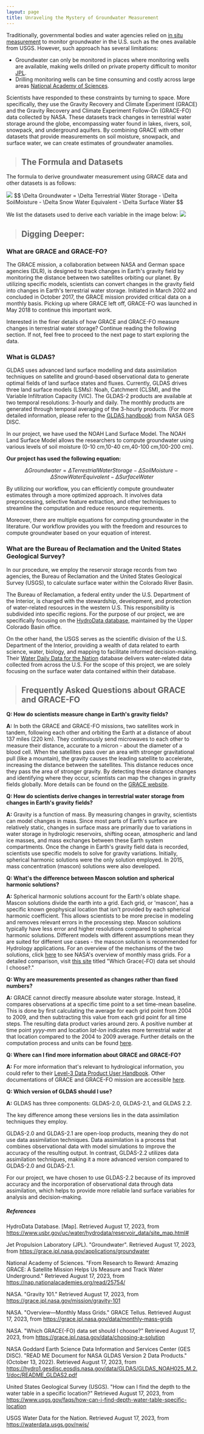 ```yaml
---
layout: page
title: Unraveling the Mystery of Groundwater Measurement
---
```


Traditionally, governmental bodies and water agencies relied on [in situ measurement](https://www.usgs.gov/faqs/how-can-i-find-depth-water-table-specific-location#:~:text=The%20most%20reliable%20method%20of,placing%20electric%20or%20acoustic%20probes.)  to monitor groundwater in the U.S. such as the ones available from USGS. However, such approach has several limitations:
- Groundwater can only be monitored in places where monitoring wells are available, making wells drilled on private property difficult to monitor [JPL](https://grace.jpl.nasa.gov/applications/groundwater/).
- Drilling monitoring wells can be time consuming and costly across large areas [National Academy of Sciences](https://nap.nationalacademies.org/read/25754/).

Scientists have responded to these constraints by turning to space. More specifically, they use the Gravity Recovery and Climate Experiment (GRACE) and the Gravity Recovery and Climate Experiment Follow-On (GRACE-FO) data collected by NASA. These datasets track changes in terrestrial water storage around the globe, encompassing water found in lakes, rivers, soil, snowpack, and underground aquifers. By combining GRACE with other datasets that provide measurements on soil moisture, snowpack, and surface water, we can create estimates of groundwater anamolies. 

> ## The Formula and Datasets

The formula to derive groundwater measurement using GRACE data and other datasets is as follows:

<img src="{{site.url }}{{site.baseurl }}/assets/img/gweq.png" />
$$
\Delta Groundwater = \Delta Terrestrial Water Storage - \Delta SoilMoisture - \Delta Snow Water Equivalent - \Delta Surface Water
$$

We list the datasets used to derive each variable in the image below:
<img src="{{site.url }}{{site.baseurl }}/assets/img/Formula.png">

> ## Digging Deeper: 

### What are GRACE and GRACE-FO?

The GRACE mission, a collaboration between NASA and German space agencies (DLR), is designed to track changes in Earth's gravity field by monitoring the distance between two satellites orbiting our planet. By utilizing specific models, scientists can convert changes in the gravity field into changes in Earth's terrestrial water storage. Initiated in March 2002 and concluded in October 2017, the GRACE mission provided critical data on a monthly basis. Picking up where GRACE left off, GRACE-FO was launched in May 2018 to continue this important work.

Interested in the finer details of how GRACE and GRACE-FO measure changes in terrestrial water storage? Continue reading the following section. If not, feel free to proceed to the next page to start exploring the data.

### What is GLDAS?

GLDAS uses advanced land surface modelling and data assimilation techniques on satellite and ground-based observational data to generate optimal fields of land surface states and fluxes. Currently, GLDAS drives three land surface models (LSMs): Noah, Catchment (CLSM), and the Variable Infiltration Capacity (VIC). The GLDAS-2 products are available at two temporal resolutions: 3-hourly and daily. The monthly products are generated through temporal averaging of the 3-hourly products. (For more detailed information, please refer to the [GLDAS handbook](https://hydro1.gesdisc.eosdis.nasa.gov/data/GLDAS/GLDAS_NOAH025_M.2.1/doc/README_GLDAS2.pdf)) from NASA GES DISC.

In our project, we have used the NOAH Land Surface Model. The NOAH Land Surface Model allows the researchers to compute groundwater using various levels of soil moisture (0-10 cm,10-40 cm,40-100 cm,100-200 cm). 

**Our project has used the following equation:**

$$
\Delta Groundwater = \Delta Terrestrial Water Storage - \Delta SoilMoisture - \Delta Snow Water Equivalent - \Delta Surface Water
$$


By utilizing our workflow, you can efficiently compute groundwater estimates through a more optimized approach. It involves data preprocessing, selective feature extraction, and other techniques to streamline the computation and reduce resource requirements.

Moreover, there are multiple equations for computing groundwater in the literature. Our workflow provides you with the freedom and resources to compute groundwater based on your equation of interest.


### What are the Bureau of Reclamation and the United States Geological Survey?

In our procedure, we employ the reservoir storage records from two agencies, the Bureau of Reclamation and the United States Geological Survey (USGS), to calculate surface water within the Colorado River Basin.

The Bureau of Reclamation, a federal entity under the U.S. Department of the Interior, is charged with the stewardship, development, and protection of water-related resources in the western U.S. This responsibility is subdivided into specific regions. For the purpose of our project, we are specifically focusing on the [HydroData database](https://www.usbr.gov/uc/water/hydrodata/reservoir_data/site_map.html#), maintained by the Upper Colorado Basin office.

On the other hand, the USGS serves as the scientific division of the U.S. Department of the Interior, providing a wealth of data related to earth science, water, biology, and mapping to facilitate informed decision-making. Their [Water Daily Data for the Nation](https://waterdata.usgs.gov/nwis/) database delivers water-related data collected from across the U.S. For the scope of this project, we are solely focusing on the surface water data contained within their database.


> ## Frequently Asked Questions about GRACE and GRACE-FO

**Q: How do scientists measure change in Earth's gravity fields?**

**A:** In both the GRACE and GRACE-FO missions, two satellites work in tandem, following each other and orbiting the Earth at a distance of about 137 miles (220 km). They continuously send microwaves to each other to measure their distance, accurate to a micron - about the diameter of a blood cell. When the satellites pass over an area with stronger gravitational pull (like a mountain), the gravity causes the leading satellite to accelerate, increasing the distance between the satellites. This distance reduces once they pass the area of stronger gravity. By detecting these distance changes and identifying where they occur, scientists can map the changes in gravity fields globally. More details can be found on the [GRACE website](https://grace.jpl.nasa.gov/mission/gravity-101/).

**Q: How do scientists derive changes in terrestrial water storage from changes in Earth's gravity fields?**

**A:** Gravity is a function of mass. By measuring changes in gravity, scientists can model changes in mass. Since most parts of Earth's surface are relatively static, changes in surface mass are primarily due to variations in water storage in hydrologic reservoirs, shifting ocean, atmospheric and land ice masses, and mass exchanges between these Earth system compartments. Once the change in Earth's gravity field data is recorded, scientists use specific models to solve for gravity variations. Initially, spherical harmonic solutions were the only solution employed. In 2015, mass concentration (mascon) solutions were also developed.

**Q: What's the difference between Mascon solution and spherical harmonic solutions?** 

**A:** Spherical harmonic solutions account for the Earth's oblate shape. Mascon solutions divide the earth into a grid. Each grid, or 'mascon', has a specific known geophysical location that isn't provided by each spherical harmonic coefficient. This allows scientists to be more precise in modeling and removes relevant errors in the processing step. Mascon solutions typically have less error and higher resolutions compared to spherical harmonic solutions. Different models with different assumptions mean they are suited for different use cases - the mascon solution is recommended for Hydrology applications. For an overview of the mechanisms of the two solutions, click [here](https://grace.jpl.nasa.gov/data/monthly-mass-grids/) to see NASA's overview of monthly mass grids. For a detailed comparison, visit [this site](https://grace.jpl.nasa.gov/data/choosing-a-solution/) titled "Which Grace(-FO) data set should I choose?."

**Q:  Why are measurements presented as changes rather than fixed numbers?**

**A:** GRACE cannot directly measure absolute water storage. Instead, it compares observations at a specific time point to a set time-mean baseline. This is done by first calculating the average for each grid point from 2004 to 2009, and then subtracting this value from each grid point for all time steps. The resulting data product varies around zero. A positive number at time point _yyyy-mm_ and location _lat-lon_ indicates more terrestrial water at that location compared to the 2004 to 2009 average. Further details on the computation process and units can be found [here](https://grace.jpl.nasa.gov/about/faq/).

**Q: Where can I find more information about GRACE and GRACE-FO?**

**A:** For more information that's relevant to hydrological information, you could refer to their [Level-3 Data Product User Handbook](https://deotb6e7tfubr.cloudfront.net/s3-edaf5da92e0ce48fb61175c28b67e95d/podaac-ops-cumulus-docs.s3.us-west-2.amazonaws.com/gracefo/open/docs/GRACE-FO_L3_Handbook_JPL.pdf?A-userid=None&Expires=1692404105&Signature=F3gxLEjx467tQa~s5DlyTzJ~8r7ukp5F9cJxKCIBPI2zT0xJxSIqtVp~ljQ0y68us50rqMVAbdA8TVEegWgaWUJw356HFw1ibgAuCkeutxmhuMdqwxFDWnm2h9bijlb97xGeCZko~woWafiQiUsM8mkMnM94BNCPzVaj-mEMMeLOQjObF6JGm583KkisEou~R4mln4RbdhpoMvZc9v8qnbhIBvHYXQ-~gDZjjgy7LGgovNdUEFja-~EhQdg0ZX5eEAKV6NFqBbAwfzbQoONOJP1kvhpzFCOw~iQ7pJik6vG07JnO34UgmzytZzda4VmpEYWrf~DUBFkPigEtzPhn9g__&Key-Pair-Id=K2T4XLW1Q8DT9E). Other documentations of GRACE and GRACE-FO mission are accessible [here](https://podaac.jpl.nasa.gov/gravity/gracefo-documentation).

**Q: Which version of GLDAS should I use?**

**A:** GLDAS has three components: GLDAS-2.0, GLDAS-2.1, and GLDAS 2.2.

The key difference among these versions lies in the data assimilation techniques they employ.

GLDAS-2.0 and GLDAS-2.1 are open-loop products, meaning they do not use data assimilation techniques. Data assimilation is a process that combines observational data with model simulations to improve the accuracy of the resulting output. In contrast, GLDAS-2.2 utilizes data assimilation techniques, making it a more advanced version compared to GLDAS-2.0 and GLDAS-2.1.

For our project, we have chosen to use GLDAS-2.2 because of its improved accuracy and the incorporation of observational data through data assimilation, which helps to provide more reliable land surface variables for analysis and decision-making.

##### References 

HydroData Database. [Map]. Retrieved August 17, 2023, from https://www.usbr.gov/uc/water/hydrodata/reservoir_data/site_map.html#

Jet Propulsion Laboratory (JPL). "Groundwater". Retrieved August 17, 2023, from https://grace.jpl.nasa.gov/applications/groundwater

National Academy of Sciences. "From Research to Reward: Amazing GRACE: A Satellite Mission Helps Us Measure and Track Water Underground." Retrieved August 17, 2023, from https://nap.nationalacademies.org/read/25754/

NASA. "Gravity 101." Retrieved August 17, 2023, from https://grace.jpl.nasa.gov/mission/gravity-101

NASA. "Overview—Monthly Mass Grids." GRACE Tellus. Retrieved August 17, 2023, from https://grace.jpl.nasa.gov/data/monthly-mass-grids

NASA. "Which GRACE(-FO) data set should I choose?" Retrieved August 17, 2023, from https://grace.jpl.nasa.gov/data/choosing-a-solution

NASA Goddard Earth Science Data Information and Services Center (GES DISC). "READ ME Document for NASA GLDAS Version 2 Data Products." (October 13, 2022). Retrieved August 17, 2023, from https://hydro1.gesdisc.eosdis.nasa.gov/data/GLDAS/GLDAS_NOAH025_M.2.1/doc/README_GLDAS2.pdf 

United States Geological Survey (USGS). "How can I find the depth to the water table in a specific location?" Retrieved August 17, 2023, from https://www.usgs.gov/faqs/how-can-i-find-depth-water-table-specific-location

USGS Water Data for the Nation. Retrieved August 17, 2023, from https://waterdata.usgs.gov/nwis/
